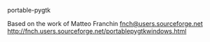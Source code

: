 portable-pygtk

Based on the work of Matteo Franchin
fnch@users.sourceforge.net
http://fnch.users.sourceforge.net/portablepygtkwindows.html

